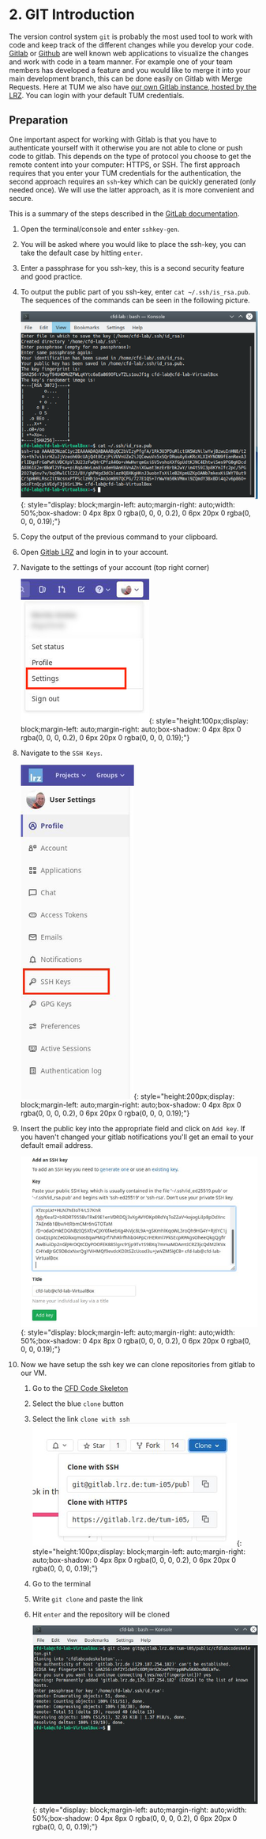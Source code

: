 # 2. GIT Introduction

The version control system `git` is probably the most used tool to work with code and keep track of the different changes while you develop your code. [Gitlab](http://gitlab.com/) or [Github](http://github.com/) are well known web applications to visualize the changes and work with code in a team manner. For example one of your team members has developed a feature and you would like to merge it into your main development branch, this can be done easily on Gitlab with Merge Requests. Here at TUM we also have [our own Gitlab instance, hosted by the LRZ](https://gitlab.lrz.de/). You can login with your default TUM credentials.

## Preparation

One important aspect for working with Gitlab is that you have to authenticate yourself with it otherwise you are not able to clone or push code to gitlab. This depends on the type of protocol you choose to get the remote content into your computer: HTTPS, or SSH. The first approach requires that you enter your TUM credentials for the authentication, the second approach requires an `ssh`-key which can be quickly generated (only needed once). We will use the latter approach, as it is more convenient and secure.

This is a summary of the steps described in the [GitLab documentation](https://docs.gitlab.com/ee/ssh/).

1. Open the terminal/console and enter `sshkey-gen`.
2. You will be asked where you would like to place the ssh-key, you can take the default case by hitting `enter`.
3. Enter a passphrase for you ssh-key, this is a second security feature and good practice.
4. To output the public part of you ssh-key, enter `cat ~/.ssh/is_rsa.pub`. The sequences of the commands can be seen in the following picture.

    ![](../img/sshkey_gen.png){: style="display: block;margin-left: auto;margin-right: auto;width: 50%;box-shadow: 0 4px 8px 0 rgba(0, 0, 0, 0.2), 0 6px 20px 0 rgba(0, 0, 0, 0.19);"}  

5. Copy the output of the previous command to your clipboard.
6. Open [Gitlab LRZ](https://gitlab.lrz.de) and login in to your account.
7. Navigate to the settings of your account (top right corner)

    ![](../img/settings_gitlab.JPG){: style="height:100px;display: block;margin-left: auto;margin-right: auto;box-shadow: 0 4px 8px 0 rgba(0, 0, 0, 0.2), 0 6px 20px 0 rgba(0, 0, 0, 0.19);"}  

8. Navigate to the `SSH Keys`. 

    ![](../img/SSH_Keys.JPG){: style="height:200px;display: block;margin-left: auto;margin-right: auto;box-shadow: 0 4px 8px 0 rgba(0, 0, 0, 0.2), 0 6px 20px 0 rgba(0, 0, 0, 0.19);"}  

9. Insert the public key into the appropriate field and click on `Add key`. If you haven't changed your gitlab notifications you'll get an email to your default email address.

    ![](../img/Insert_Key.JPG){: style="display: block;margin-left: auto;margin-right: auto;width: 50%;box-shadow: 0 4px 8px 0 rgba(0, 0, 0, 0.2), 0 6px 20px 0 rgba(0, 0, 0, 0.19);"}  

10. Now we have setup the ssh key we can clone repositories from gitlab to our VM.
    1.  Go to the [CFD Code Skeleton](https://gitlab.lrz.de/tum-i05/public/cfdlabcodeskeleton)
    2.  Select the blue `clone` button
    3.  Select the link `clone with ssh`
        ![](../img/Select_link.JPG){: style="height:100px;display: block;margin-left: auto;margin-right: auto;box-shadow: 0 4px 8px 0 rgba(0, 0, 0, 0.2), 0 6px 20px 0 rgba(0, 0, 0, 0.19);"}  
    1.  Go to the terminal
    2.  Write `git clone` and paste the link
    3.  Hit `enter` and the repository will be cloned 

        ![](../img/Clone_Repo.JPG){: style="display: block;margin-left: auto;margin-right: auto;width: 50%;box-shadow: 0 4px 8px 0 rgba(0, 0, 0, 0.2), 0 6px 20px 0 rgba(0, 0, 0, 0.19);"}  
